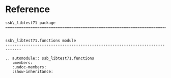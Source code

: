 # Reference

<!--
The content of the {eval-rst} block below is generated by the command:
poetry run sphinx-apidoc -T -f -t ./docs/templates -o ./docs ./src
from the root directory.

You need to rerun the command when python files are added, deleted or renamed.
Copy the content from the generated
ssb_libtest71.rst file to the {eval-rst} block below and
delete the .rst file afterwards.
-->

```{eval-rst}
ssb\_libtest71 package
=============================================================================


ssb\_libtest71.functions module
-----------------------------------------------------------------------------

.. automodule:: ssb_libtest71.functions
   :members:
   :undoc-members:
   :show-inheritance:
```
